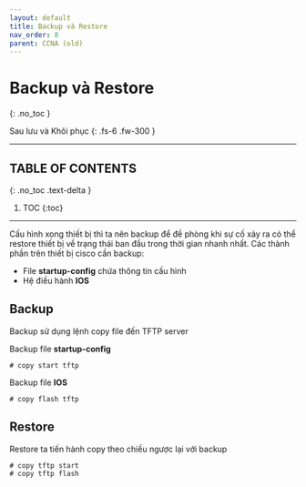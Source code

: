 ```yaml
---
layout: default
title: Backup và Restore
nav_order: 8
parent: CCNA (old)
---
```


# Backup và Restore
{: .no_toc }

Sau lưu và Khôi phục
{: .fs-6 .fw-300 }

---

## TABLE OF CONTENTS
{: .no_toc .text-delta }

1. TOC
{:toc}

---

Cấu hình xong thiết bị thì ta nên backup để đề phòng khi sự cố xảy ra có thể restore thiết bị về trạng thái ban đầu trong thời gian nhanh nhất. Các thành phần trên thiết bị cisco cần backup:

* File **startup-config** chứa thông tin cấu hình
* Hệ điều hành **IOS**

## Backup

Backup sử dụng lệnh copy file đến TFTP server

Backup file **startup-config**

```
# copy start tftp
```

Backup file **IOS**

```
# copy flash tftp
```

## Restore

Restore ta tiến hành copy theo chiều ngược lại với backup

```
# copy tftp start
# copy tftp flash
```

